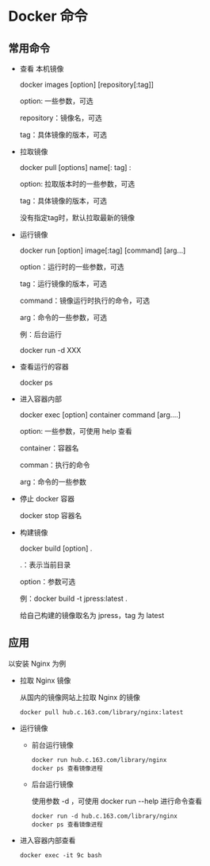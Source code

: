 # Docker 命令

## 常用命令

+ 查看 本机镜像

  docker images [option] [repository[:tag]]

  option: 一些参数，可选

  repository：镜像名，可选

  tag：具体镜像的版本，可选

+ 拉取镜像

  docker pull [options] name[: tag] :

  option: 拉取版本时的一些参数，可选

  tag：具体镜像的版本，可选

  没有指定tag时，默认拉取最新的镜像

+ 运行镜像

  docker run [option] image[:tag] [command] [arg...]

  option：运行时的一些参数，可选

  tag：运行镜像的版本，可选

  command：镜像运行时执行的命令，可选

  arg：命令的一些参数，可选

  例：后台运行

  docker run -d XXX

+ 查看运行的容器

  docker ps

+ 进入容器内部

  docker exec [option] container command [arg....]

  option: 一些参数，可使用 help 查看

  container：容器名

  comman：执行的命令

  arg：命令的一些参数

+ 停止 docker 容器

  docker stop 容器名
  
+ 构建镜像

  docker build [option] .

  .：表示当前目录

  option：参数可选

  例：docker build -t jpress:latest . 

  给自己构建的镜像取名为 jpress，tag 为 latest

## 应用

以安装 Nginx 为例

+ 拉取 Nginx 镜像

  从国内的镜像网站上拉取 Nginx 的镜像

  ```
  docker pull hub.c.163.com/library/nginx:latest
  ```

+ 运行镜像

  + 前台运行镜像

    ```
    docker run hub.c.163.com/library/nginx
    docker ps 查看镜像进程
    ```

  + 后台运行镜像

    使用参数 -d ，可使用 docker run --help 进行命令查看

    ```
    docker run -d hub.c.163.com/library/nginx
    docker ps 查看镜像进程
    ```

+ 进入容器内部查看

  ```
  docker exec -it 9c bash
  ```

  











